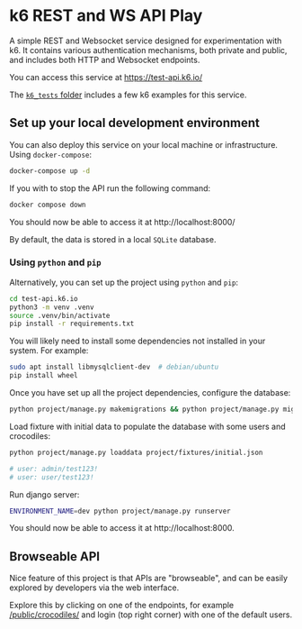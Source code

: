 # k6 REST and WS API Play

A simple REST and Websocket service designed for experimentation with k6. It contains various authentication mechanisms, both private and public, and includes both HTTP and Websocket endpoints.

You can access this service at https://test-api.k6.io/

The [`k6_tests` folder](./k6_tests) includes a few k6 examples for this service.

## Set up your local development environment

You can also deploy this service on your local machine or infrastructure. Using `docker-compose`:

```bash
docker-compose up -d
```

If you with to stop the API run the following command:

```bash
docker compose down
```

You should now be able to access it at http://localhost:8000/

By default, the data is stored in a local `SQLite` database.

### Using `python` and `pip`

Alternatively, you can set up the project using `python` and `pip`:

```sh
cd test-api.k6.io
python3 -m venv .venv
source .venv/bin/activate
pip install -r requirements.txt
```

You will likely need to install some dependencies not installed in your system. For example:

```sh
sudo apt install libmysqlclient-dev  # debian/ubuntu
pip install wheel
```

Once you have set up all the project dependencies, configure the database:

```sh
python project/manage.py makemigrations && python project/manage.py migrate
```

Load fixture with initial data to populate the database with some users and crocodiles:

```sh
python project/manage.py loaddata project/fixtures/initial.json

# user: admin/test123!
# user: user/test123!
```

Run django server:

```sh
ENVIRONMENT_NAME=dev python project/manage.py runserver
```

You should now be able to access it at http://localhost:8000.

## Browseable API

Nice feature of this project is that APIs are "browseable", and can be easily explored by developers via the web interface.

Explore this by clicking on one of the endpoints, for example [/public/crocodiles/](http://test-api.k6.io/public/crocodiles) and login (top right corner) with one of the default users.
